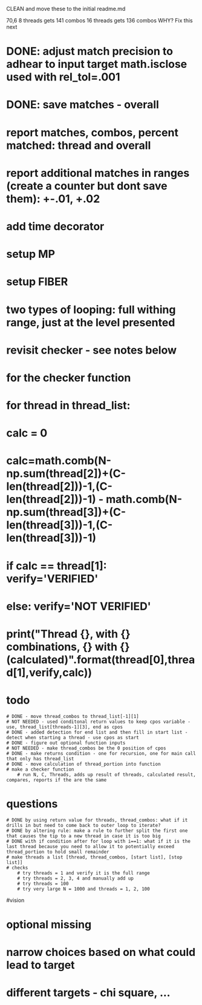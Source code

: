 CLEAN and move these to the initial readme.md

70,6
8 threads gets 141 combos
16 threads gets 136 combos
WHY? Fix this next


# DONE: adjust match precision to adhear to input target math.isclose used with rel_tol=.001
# DONE: save matches - overall
# report matches, combos, percent matched: thread and overall
# report additional matches in ranges (create a counter but dont save them): +-.01, +.02
# add time decorator
# setup MP
# setup FIBER
# two types of looping: full withing range, just at the level presented
# revisit checker - see notes below

# for the checker function
#    for thread in thread_list:
#        calc = 0
#
#        calc=math.comb(N-np.sum(thread[2])+(C-len(thread[2]))-1,(C-len(thread[2]))-1) - math.comb(N-np.sum(thread[3])+(C-len(thread[3]))-1,(C-len(thread[3]))-1)
#        if calc == thread[1]: verify='VERIFIED'
#        else: verify='NOT VERIFIED'
#        print("Thread {}, with {} combinations, {} with {} (calculated)".format(thread[0],thread[1],verify,calc))



# todo
    # DONE - move thread_combos to thread_list[-1][1]
    # NOT NEEDED - used conditonal return values to keep cpos variable - use, thread_list[threads-1][3], end as cpos
    # DONE - added detection for end list and then fill in start list - detect when starting a thread - use cpos as start
    # DONE - figure out optional function inputs
    # NOT NEEDED - make thread_combos be the 0 position of cpos
    # DONE - make returns condition - one for recursion, one for main call that only has thread_list
    # DONE - move calculation of thread_portion into function
    # make a checker function
        # run N, C, Threads, adds up result of threads, calculated result, compares, reports if the are the same
# questions
    # DONE by using return value for threads, thread_combos: what if it drills in but need to come back to outer loop to iterate?
    # DONE by altering rule: make a rule to further split the first one that causes the tip to a new thread in case it is too big
    # DONE with if condition after for loop with i==1: what if it is the last thread because you need to allow it to potentially exceed thread_portion to hold small remainder
    # make threads a list [thread, thread_combos, [start list], [stop list]]
    # checks
        # try threads = 1 and verify it is the full range
        # try threads = 2, 3, 4 and manually add up
        # try threads = 100
        # try very large N = 1000 and threads = 1, 2, 100


#vision
# optional missing
# narrow choices based on what could lead to target
# different targets - chi square, ...